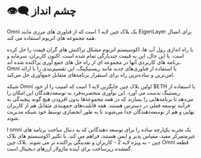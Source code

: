 # 👁🗨 چشم انداز

Omni یک بلاک چین لایه 1 است که از فناوری های مرزی مانند EigenLayer برای اتصال همه مجموعه های اتریوم استفاده می کند.

با راه اندازی رول آپ ها، اکوسیستم اتریوم مشکل تراکنش های گران قیمت را حل کرده است. با این حال، این به قیمت چندپارگی تمام شده است. اکنون کاربران، سرمایه و برنامه های کاربردی آنها در مجموعه ای از راه حل های جمع آوری پراکنده شده اند. Omni با استفاده از فناوری‌های جدید مانند ریستیکینگ، این تقسیم‌بندی را با ارائه امن‌ترین و ساده‌ترین راه برای استقرار برنامه‌های متقابل جمع‌آوری حل می‌کند.

شبکه Omni اولین بلاک چین جایگزین لایه 1 است که امنیت را از خود $ETH با استفاده از ریستینگ بدست می آورد. این نوآوری منحصربه‌فرد به توسعه‌دهندگان این امکان را می‌دهد تا برنامه‌هایی را بسازند که در همه مجموعه‌ها بدون افزودن هیچ گونه پیچیدگی به فرآیند توسعه فعلی در دسترس هستند. همه قابلیت‌های جمع‌بندی متقابل هم از کاربران نهایی و هم از توسعه‌دهندگان جدا می‌شوند تا به طور انحصاری توسط خود شبکه مدیریت شوند.

ا omni یک تجربه یکپارچه ساده را برای توسعه دهندگانی که به دنبال ساخت برنامه های غیرمتمرکز مفید، مقیاس پذیر و ایمن هستند، فراهم می کند. با تکثیر اکوسیستم های بلاک چین - به ویژه لایه 2 - کاربران و نقدینگی پراکنده تر می شوند. بلاک چین Omni قطعه گمشده زیرساخت برای آینده ماژولار ارزهای دیجیتال است.
